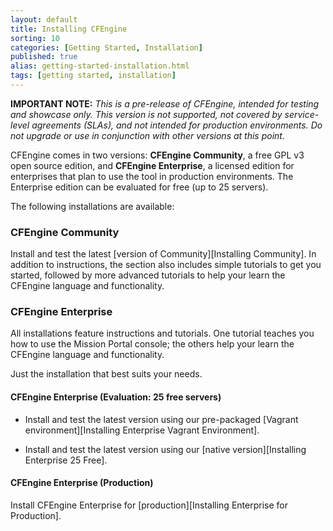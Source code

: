 ```yaml
---
layout: default
title: Installing CFEngine
sorting: 10
categories: [Getting Started, Installation]
published: true
alias: getting-started-installation.html
tags: [getting started, installation]
---
```


**IMPORTANT NOTE:** *This is a pre-release of CFEngine, intended for testing
and showcase only. This version is not supported, not covered by service-level
agreements (SLAs), and not intended for production environments. Do not 
upgrade or use in conjunction with other versions at this point.*

<!--- TODO: move up when no longer a pre-release
-->

CFEngine comes in two versions: 
**CFEngine Community**, a free GPL v3 open source edition, and **CFEngine Enterprise**, 
a licensed edition for enterprises that plan to use the tool in production environments. The Enterprise edition can be evaluated for free (up to 25 servers).

The following installations are available:

### CFEngine Community

Install and test the latest [version of Community][Installing Community]. In addition to 
instructions, the section also includes simple tutorials to get you started, followed by more 
advanced tutorials to help your learn the CFEngine language and functionality.


### CFEngine Enterprise

All installations feature instructions and tutorials. One tutorial teaches you how to use the 
Mission Portal console; the others help your learn the CFEngine language and functionality. 

Just the installation that best suits your needs.

#### CFEngine Enterprise (Evaluation: 25 free servers)

* Install and test the latest version using our pre-packaged [Vagrant environment][Installing Enterprise Vagrant Environment].

* Install and test the latest version using our [native version][Installing Enterprise 25 Free].

#### CFEngine Enterprise (Production)

Install CFEngine Enterprise for [production][Installing Enterprise for Production].



